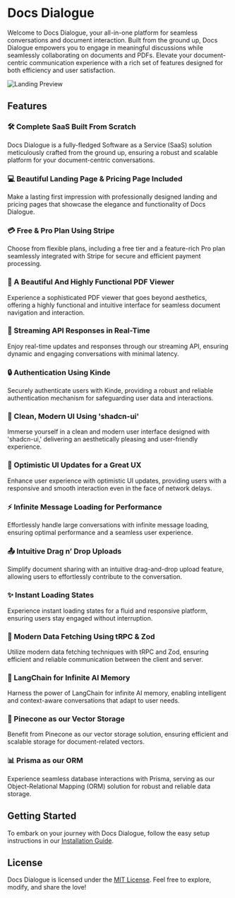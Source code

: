 # Docs Dialogue

Welcome to Docs Dialogue, your all-in-one platform for seamless conversations and document interaction. Built from the ground up, Docs Dialogue empowers you to engage in meaningful discussions while seamlessly collaborating on documents and PDFs. Elevate your document-centric communication experience with a rich set of features designed for both efficiency and user satisfaction.

![Landing Preview](https://i.postimg.cc/Nf885Bg0/image-2023-11-14-02-28-51.png)

## Features

### 🛠️ Complete SaaS Built From Scratch
Docs Dialogue is a fully-fledged Software as a Service (SaaS) solution meticulously crafted from the ground up, ensuring a robust and scalable platform for your document-centric conversations.

### 💻 Beautiful Landing Page & Pricing Page Included
Make a lasting first impression with professionally designed landing and pricing pages that showcase the elegance and functionality of Docs Dialogue.

### 💳 Free & Pro Plan Using Stripe
Choose from flexible plans, including a free tier and a feature-rich Pro plan seamlessly integrated with Stripe for secure and efficient payment processing.

### 📄 A Beautiful And Highly Functional PDF Viewer
Experience a sophisticated PDF viewer that goes beyond aesthetics, offering a highly functional and intuitive interface for seamless document navigation and interaction.

### 🔄 Streaming API Responses in Real-Time
Enjoy real-time updates and responses through our streaming API, ensuring dynamic and engaging conversations with minimal latency.

### 🔒 Authentication Using Kinde
Securely authenticate users with Kinde, providing a robust and reliable authentication mechanism for safeguarding user data and interactions.

### 🎨 Clean, Modern UI Using 'shadcn-ui'
Immerse yourself in a clean and modern user interface designed with 'shadcn-ui,' delivering an aesthetically pleasing and user-friendly experience.

### 🚀 Optimistic UI Updates for a Great UX
Enhance user experience with optimistic UI updates, providing users with a responsive and smooth interaction even in the face of network delays.

### ⚡ Infinite Message Loading for Performance
Effortlessly handle large conversations with infinite message loading, ensuring optimal performance and a seamless user experience.

### 📤 Intuitive Drag n’ Drop Uploads
Simplify document sharing with an intuitive drag-and-drop upload feature, allowing users to effortlessly contribute to the conversation.

### ✨ Instant Loading States
Experience instant loading states for a fluid and responsive platform, ensuring users stay engaged without interruption.

### 🔧 Modern Data Fetching Using tRPC & Zod
Utilize modern data fetching techniques with tRPC and Zod, ensuring efficient and reliable communication between the client and server.

### 🧠 LangChain for Infinite AI Memory
Harness the power of LangChain for infinite AI memory, enabling intelligent and context-aware conversations that adapt to user needs.

### 🌲 Pinecone as our Vector Storage
Benefit from Pinecone as our vector storage solution, ensuring efficient and scalable storage for document-related vectors.

### 📊 Prisma as our ORM
Experience seamless database interactions with Prisma, serving as our Object-Relational Mapping (ORM) solution for robust and reliable data storage.

## Getting Started

To embark on your journey with Docs Dialogue, follow the easy setup instructions in our [Installation Guide](link/to/installation/guide.md).

## License

Docs Dialogue is licensed under the [MIT License](link/to/license.md). Feel free to explore, modify, and share the love!
